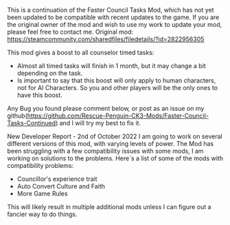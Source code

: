 This is a continuation of the Faster Council Tasks Mod, which has not yet been updated to be compatible with recent updates to the game. If you are the original owner of the mod and wish to use my work to update your mod, please feel free to contact me.
Original mod: https://steamcommunity.com/sharedfiles/filedetails/?id=2822956305

This mod gives a boost to all counselor timed tasks:
- Almost all timed tasks will finish in 1 month, but it may change a bit depending on the task.
- Is important to say that this boost will only apply to human characters, not for AI Characters. So you and other players will be the only ones to have this boost.

Any Bug you found please comment below, or post as an issue on my github(https://github.com/Rescue-Penguin-CK3-Mods/Faster-Council-Tasks-Continued) and I will try my best to fix it.

New Developer Report - 2nd of October 2022
I am going to work on several different versions of this mod, with varying levels of power.
The Mod has been struggling with a few compatibility issues with some mods, I am working on solutions to the problems. 
Here´s a list of some of the mods with compatibility problems:
- Councillor's experience trait
- Auto Convert Culture and Faith
- More Game Rules

This will likely result in multiple additional mods unless I can figure out a fancier way to do things.